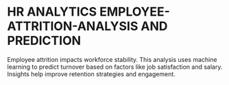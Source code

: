 # HR ANALYTICS EMPLOYEE-ATTRITION-ANALYSIS AND PREDICTION
Employee attrition impacts workforce stability. This analysis uses machine learning to predict turnover based on factors like job satisfaction and salary. Insights help improve retention strategies and engagement.
